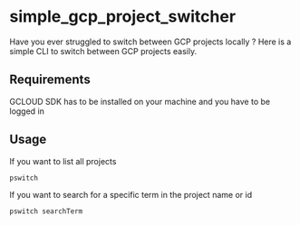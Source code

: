 # simple_gcp_project_switcher

Have you ever struggled to switch between GCP projects locally ?
Here is a simple CLI to switch between GCP projects easily.


## Requirements

GCLOUD SDK has to be installed on your machine and you have to be logged in

## Usage

If you want to list all projects
```
pswitch
```

If you want to search for a specific term in the project name or id

```
pswitch searchTerm
```

